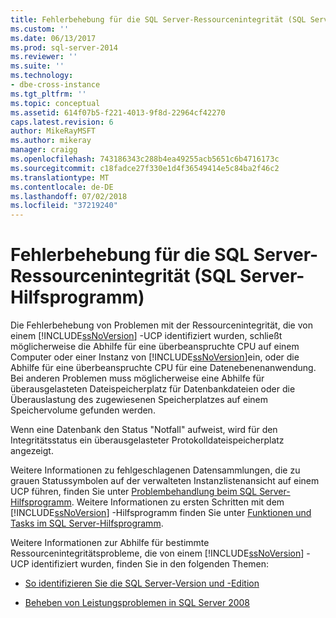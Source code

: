 ```yaml
---
title: Fehlerbehebung für die SQL Server-Ressourcenintegrität (SQL Server-Hilfsprogramm) | Microsoft-Dokumentation
ms.custom: ''
ms.date: 06/13/2017
ms.prod: sql-server-2014
ms.reviewer: ''
ms.suite: ''
ms.technology:
- dbe-cross-instance
ms.tgt_pltfrm: ''
ms.topic: conceptual
ms.assetid: 614f07b5-f221-4013-9f8d-22964cf42270
caps.latest.revision: 6
author: MikeRayMSFT
ms.author: mikeray
manager: craigg
ms.openlocfilehash: 743186343c288b4ea49255acb5651c6b4716173c
ms.sourcegitcommit: c18fadce27f330e1d4f36549414e5c84ba2f46c2
ms.translationtype: MT
ms.contentlocale: de-DE
ms.lasthandoff: 07/02/2018
ms.locfileid: "37219240"
---
```

# <a name="troubleshoot-sql-server-resource-health-sql-server-utility"></a>Fehlerbehebung für die SQL Server-Ressourcenintegrität (SQL Server-Hilfsprogramm)
  Die Fehlerbehebung von Problemen mit der Ressourcenintegrität, die von einem [!INCLUDE[ssNoVersion](../../includes/ssnoversion-md.md)] -UCP identifiziert wurden, schließt möglicherweise die Abhilfe für eine überbeanspruchte CPU auf einem Computer oder einer Instanz von [!INCLUDE[ssNoVersion](../../includes/ssnoversion-md.md)]ein, oder die Abhilfe für eine überbeanspruchte CPU für eine Datenebenenanwendung. Bei anderen Problemen muss möglicherweise eine Abhilfe für überausgelasteten Dateispeicherplatz für Datenbankdateien oder die Überauslastung des zugewiesenen Speicherplatzes auf einem Speichervolume gefunden werden.  
  
 Wenn eine Datenbank den Status "Notfall" aufweist, wird für den Integritätsstatus ein überausgelasteter Protokolldateispeicherplatz angezeigt.  
  
 Weitere Informationen zu fehlgeschlagenen Datensammlungen, die zu grauen Statussymbolen auf der verwalteten Instanzlistenansicht auf einem UCP führen, finden Sie unter [Problembehandlung beim SQL Server-Hilfsprogramm](../../database-engine/troubleshoot-the-sql-server-utility.md). Weitere Informationen zu ersten Schritten mit dem [!INCLUDE[ssNoVersion](../../includes/ssnoversion-md.md)] -Hilfsprogramm finden Sie unter [Funktionen und Tasks im SQL Server-Hilfsprogramm](sql-server-utility-features-and-tasks.md).  
  
 Weitere Informationen zur Abhilfe für bestimmte Ressourcenintegritätsprobleme, die von einem [!INCLUDE[ssNoVersion](../../includes/ssnoversion-md.md)] -UCP identifiziert wurden, finden Sie in den folgenden Themen:  
  
-   [So identifizieren Sie die SQL Server-Version und -Edition](http://go.microsoft.com/fwlink/?LinkID=178504)  
  
-   [Beheben von Leistungsproblemen in SQL Server 2008](http://go.microsoft.com/fwlink/?LinkId=151354)  
  
  
